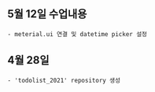 ## 5월 12일 수업내용
    - meterial.ui 연결 및 datetime picker 설정

## 4월 28일
    - 'todolist_2021' repository 생성
